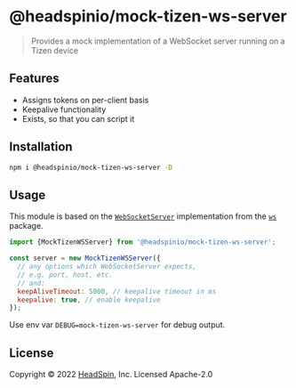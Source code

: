 # @headspinio/mock-tizen-ws-server

> Provides a mock implementation of a WebSocket server running on a Tizen device

## Features

- Assigns tokens on per-client basis
- Keepalive functionality
- Exists, so that you can script it

## Installation

```bash
npm i @headspinio/mock-tizen-ws-server -D
```

## Usage

This module is based on the [`WebSocketServer`](https://github.com/websockets/ws/blob/HEAD/doc/ws.md#class-websocketserver) implementation from the [`ws`](https://npm.im/ws) package.

```js
import {MockTizenWSServer} from '@headspinio/mock-tizen-ws-server';

const server = new MockTizenWSServer({
  // any options which WebSocketServer expects,
  // e.g. port, host, etc.
  // and:
  keepAliveTimeout: 5000, // keepalive timeout in ms
  keepalive: true, // enable keepalive
});

```

Use env var `DEBUG=mock-tizen-ws-server` for debug output.

## License

Copyright © 2022 [HeadSpin](https://headspin.io), Inc. Licensed Apache-2.0
